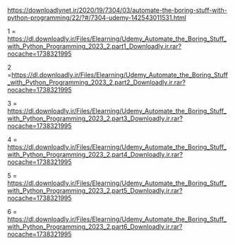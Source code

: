 https://downloadlynet.ir/2020/19/7304/03/automate-the-boring-stuff-with-python-programming/22/?#/7304-udemy-142543011531.html

1 = https://dl.downloadly.ir/Files/Elearning/Udemy_Automate_the_Boring_Stuff_with_Python_Programming_2023_2.part1_Downloadly.ir.rar?nocache=1738321995

2 =https://dl.downloadly.ir/Files/Elearning/Udemy_Automate_the_Boring_Stuff_with_Python_Programming_2023_2.part2_Downloadly.ir.rar?nocache=1738321995

3 = https://dl.downloadly.ir/Files/Elearning/Udemy_Automate_the_Boring_Stuff_with_Python_Programming_2023_2.part3_Downloadly.ir.rar?nocache=1738321995

4 = https://dl.downloadly.ir/Files/Elearning/Udemy_Automate_the_Boring_Stuff_with_Python_Programming_2023_2.part4_Downloadly.ir.rar?nocache=1738321995

5 = https://dl.downloadly.ir/Files/Elearning/Udemy_Automate_the_Boring_Stuff_with_Python_Programming_2023_2.part5_Downloadly.ir.rar?nocache=1738321995

6 = https://dl.downloadly.ir/Files/Elearning/Udemy_Automate_the_Boring_Stuff_with_Python_Programming_2023_2.part6_Downloadly.ir.rar?nocache=1738321995

